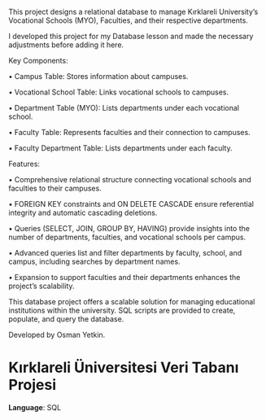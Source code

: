  This project designs a relational database to manage Kırklareli University’s Vocational Schools (MYO), Faculties, and their respective departments.
 
 I developed this project for my Database lesson and made the necessary adjustments before adding it here.

Key Components:

 • Campus Table: Stores information about campuses.
 
 • Vocational School Table: Links vocational schools to campuses.
 
 • Department Table (MYO): Lists departments under each vocational school.
 
 • Faculty Table: Represents faculties and their connection to campuses.
 
 • Faculty Department Table: Lists departments under each faculty.

Features:
 
 • Comprehensive relational structure connecting vocational schools and faculties to their campuses.
 
 • FOREIGN KEY constraints and ON DELETE CASCADE ensure referential integrity and automatic cascading deletions.
 
 • Queries (SELECT, JOIN, GROUP BY, HAVING) provide insights into the number of departments, faculties, and vocational schools per campus.
 
 • Advanced queries list and filter departments by faculty, school, and campus, including searches by department names.
 
 • Expansion to support faculties and their departments enhances the project’s scalability.

This database project offers a scalable solution for managing educational institutions within the university. SQL scripts are provided to create, populate, and query the database.

Developed by Osman Yetkin.

# Kırklareli Üniversitesi Veri Tabanı Projesi  
**Language**: SQL  
